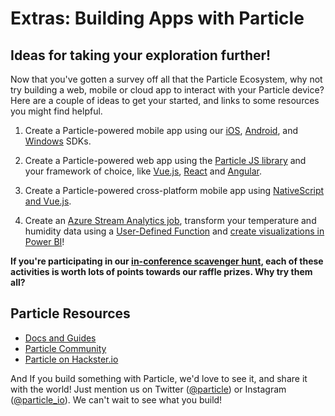 # Extras: Building Apps with Particle

## Ideas for taking your exploration further!

Now that you've gotten a survey off all that the Particle Ecosystem, why not try building a web, mobile or cloud app to interact with your Particle device? Here are a couple of ideas to get your started, and links to some resources you might find helpful.

1.  Create a Particle-powered mobile app using our [iOS](https://docs.particle.io/reference/ios/), [Android](https://docs.particle.io/reference/android/), and [Windows](https://docs.particle.io/reference/windows/) SDKs.

2.  Create a Particle-powered web app using the [Particle JS library](https://docs.particle.io/reference/javascript/) and your framework of choice, like [Vue.js](https://vuejs.org/), [React](https://reactjs.org/) and [Angular](https://angular.io/).

3.  Create a Particle-powered cross-platform mobile app using [NativeScript and Vue.js](https://www.nativescript.org/vue).

4.  Create an [Azure Stream Analytics job](https://docs.microsoft.com/en-us/azure/stream-analytics/stream-analytics-quick-create-portal), transform your temperature and humidity data using a [User-Defined Function](https://docs.microsoft.com/en-us/azure/stream-analytics/stream-analytics-javascript-user-defined-functions) and [create visualizations in Power BI](https://docs.microsoft.com/en-us/azure/stream-analytics/stream-analytics-power-bi-dashboard)!

**If you're participating in our [in-conference scavenger hunt](http://events.particle.io/thatconference2018/scavengerhunt), each of these activities is worth lots of points towards our raffle prizes. Why try them all?**

## Particle Resources

- [Docs and Guides](https://docs.particle.io/guide/getting-started/intro/photon/)
- [Particle Community](https://community.particle.io/)
- [Particle on Hackster.io](https://www.hackster.io/particle)

And If you build something with Particle, we'd love to see it, and share it with the world! Just mention us on Twitter ([@particle](https://twitter.com/particle)) or Instagram ([@particle_io](https://www.instagram.com/particle_io/?hl=en)). We can't wait to see what you build!
